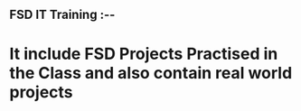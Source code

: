 ## FSD IT Training :--

<h1>It include FSD Projects Practised in the Class and also contain real world projects</h1>
